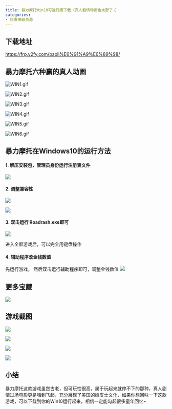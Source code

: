 ```yaml
---
title: 暴力摩托Win10可运行版下载（真人剧情动画也太野了~）
categories:
- 珍贵稀缺资源
---
```




## 下载地址



https://frp.v2fy.com/baoli%E6%91%A9%E6%89%98/



##  暴力摩托六种赢的真人动画

![WIN1.gif](https://cdn.fangyuanxiaozhan.com/assets/1694237974974jPBzNSi5.gif)

![WIN2.gif](https://v2fy.com/wp-content/uploads/2020/05/keycat1000.jpg)

![WIN3.gif](https://cdn.fangyuanxiaozhan.com/assets/16942380926875irSWPfQ.gif)

![WIN4.gif](https://cdn.fangyuanxiaozhan.com/assets/1694238171504Dri4NMCd.gif)

![WIN5.gif](https://cdn.fangyuanxiaozhan.com/assets/1694238209076WADTHPfG.gif)

![WIN6.gif](https://cdn.fangyuanxiaozhan.com/assets/1694238240723FsH7per2.gif)


## 暴力摩托在Windows10的运行方法

#### 1. 解压安装包，管理员身份运行注册表文件


![](https://cdn.fangyuanxiaozhan.com/assets/1694238241074CiewreFP.png)


#### 2. 调整兼容性

![](https://cdn.fangyuanxiaozhan.com/assets/1694238243226Xh2RA46F.png)


![](https://cdn.fangyuanxiaozhan.com/assets/16942382459288pTB1d8Y.png)


#### 3. 双击运行 Roadrash.exe即可

![](https://cdn.fangyuanxiaozhan.com/assets/1694238246741D25Gn76J.png)

进入全屏游戏后，可以完全用键盘操作


#### 4. 辅助程序改金钱数值

先运行游戏， 然后双击运行辅助程序即可，调整金钱数值
![](https://cdn.fangyuanxiaozhan.com/assets/1694238258010AGDkX5ZE.png)




## 更多宝藏

![](https://cdn.fangyuanxiaozhan.com/assets/1694238261831DC7X41BJ.png)

## 游戏截图

![](https://cdn.fangyuanxiaozhan.com/assets/16942382846501FrakGWm.png)


![](https://cdn.fangyuanxiaozhan.com/assets/1694238314415NRbMpaEf.png)

![](https://cdn.fangyuanxiaozhan.com/assets/16942383456742tWD8F3x.png)

![](https://cdn.fangyuanxiaozhan.com/assets/1694238376201bxFzknY4.png)

## 小结

暴力摩托这款游戏虽然古老，但可玩性很高，属于玩起来就停不下的那种，真人剧情过场电影更是嗨到飞起，充分展现了美国的嬉皮士文化，如果你想回味一下这款游戏，可以下载到你的Win10运行起来，相信一定能勾起很多童年回忆~